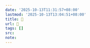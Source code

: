 ```yaml
---
date: '2025-10-13T11:31:57+08:00'
lastmod: '2025-10-13T13:04:51+08:00'
title: 󰫎
url: 󰫎
tags: []
src:
note:
---
```

